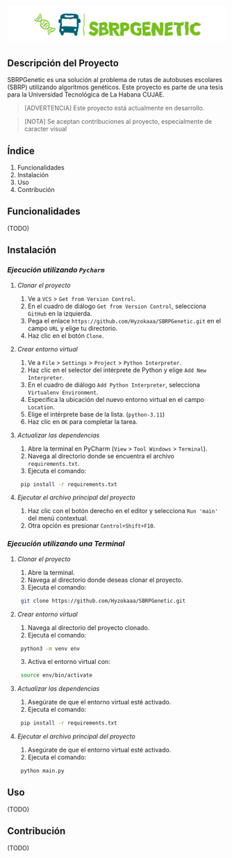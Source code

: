 # ![SBRPGenetic](docs/logoWatercolor.svg)

## Descripción del Proyecto
SBRPGenetic es una solución al problema de rutas de autobuses escolares (SBRP) utilizando algoritmos genéticos. Este proyecto es parte de una tesis para la Universidad Tecnológica de La Habana CUJAE.

> [ADVERTENCIA]
> Este proyecto está actualmente en desarrollo.

> [NOTA]
> Se aceptan contribuciones al proyecto, especialmente de caracter visual
## Índice
1. Funcionalidades
2. Instalación
3. Uso
4. Contribución

## Funcionalidades
(TODO)

## Instalación
### *Ejecución utilizando `Pycharm`*
1. *Clonar el proyecto*
   1. Ve a `VCS` > `Get from Version Control`.
   2. En el cuadro de diálogo `Get from Version Control`, selecciona `GitHub` en la izquierda.
   3. Pega el enlace `https://github.com/Hyzokaaa/SBRPGenetic.git` en el campo `URL` y elige tu directorio.
   4. Haz clic en el botón `Clone`.

2. *Crear entorno virtual*
   1. Ve a `File` > `Settings` > `Project` > `Python Interpreter`.
   2. Haz clic en el selector del intérprete de Python y elige `Add New Interpreter`.
   3. En el cuadro de diálogo `Add Python Interpreter`, selecciona `Virtualenv Environment`.
   4. Especifica la ubicación del nuevo entorno virtual en el campo `Location`.
   5. Elige el intérprete base de la lista. (`python-3.11`)
   6. Haz clic en `OK` para completar la tarea.

3. *Actualizar las dependencias*
   1. Abre la terminal en PyCharm (`View` > `Tool Windows` > `Terminal`).
   2. Navega al directorio donde se encuentra el archivo `requirements.txt`.
   3. Ejecuta el comando:
   ```bash
    pip install -r requirements.txt
    ```

4. *Ejecutar el archivo principal del proyecto*
   1. Haz clic con el botón derecho en el editor y selecciona `Run 'main'` del menú contextual.
   2. Otra opción es presionar `Control+Shift+F10`.

### *Ejecución utilizando una Terminal*
1. *Clonar el proyecto*
   1. Abre la terminal.
   2. Navega al directorio donde deseas clonar el proyecto.
   3. Ejecuta el comando:
   ```bash
    git clone https://github.com/Hyzokaaa/SBRPGenetic.git
    ```

2. *Crear entorno virtual*
   1. Navega al directorio del proyecto clonado.
   2. Ejecuta el comando:
   ```bash
    python3 -m venv env
    ```
   3. Activa el entorno virtual con:
   ```bash
    source env/bin/activate
    ```

3. *Actualizar las dependencias*
   1. Asegúrate de que el entorno virtual esté activado.
   2. Ejecuta el comando:
   ```bash
    pip install -r requirements.txt
    ```

4. *Ejecutar el archivo principal del proyecto*
   1. Asegúrate de que el entorno virtual esté activado.
   2. Ejecuta el comando:
   ```bash
    python main.py
    ```


## Uso
(TODO)

## Contribución
(TODO)
